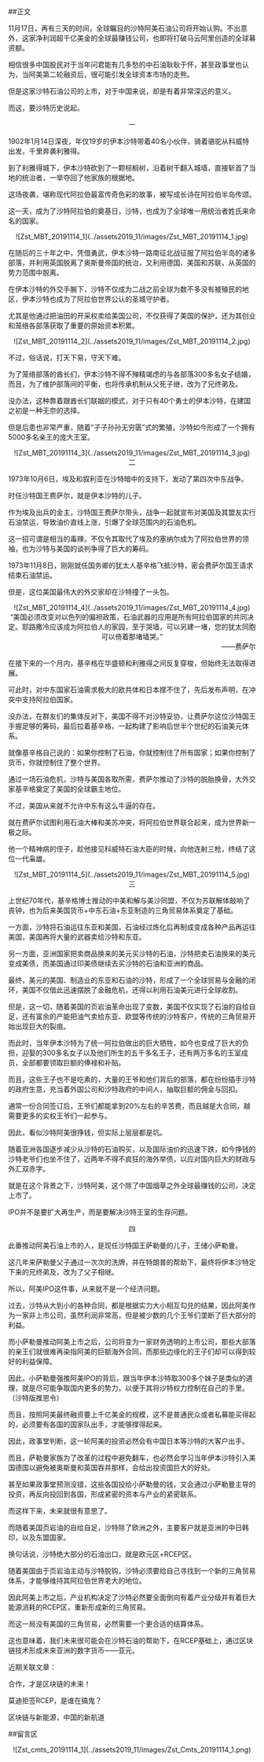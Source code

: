 ##正文

11月17日，再有三天的时间，全球瞩目的沙特阿美石油公司将开始认购。不出意外，这家净利润超千亿美金的全球最赚钱公司，也即将打破马云阿里创造的全球募资额。

相信很多中国股民对于当年问君能有几多愁的中石油耿耿于怀，甚至政事堂也认为，当阿美第二轮融资后，很可能引发全球资本市场的走熊。

但是这家沙特石油公司的上市，对于中国来说，却是有着非常深远的意义。


而这，要沙特历史说起。


<div align="center">一</div>

1902年1月14日深夜，年仅19岁的伊本沙特带着40名小伙伴，骑着骆驼从科威特出发，千里奔袭利雅得。

到了利雅得城下，伊本沙特砍到了一颗棕榈树，沿着树干翻入城墙，直接斩首了当地的统治者，一举夺回了他家族的根据地。

这场夜袭，堪称现代阿拉伯最富传奇色彩的故事，被写成长诗在阿拉伯半岛传颂。

这一天，成为了沙特阿拉伯的奠基日，沙特，也成为了全球唯一用统治者姓氏来命名的国家。

 <div align="center">![Zst_MBT_20191114_1](../assets2019_11/images/Zst_MBT_20191114_1.jpg)</div>

在随后的三十年之中，凭借勇武，伊本沙特一路南征北战征服了阿拉伯半岛的诸多部落，并利用英国脱离了奥斯曼帝国的统治，又利用德国、美国和苏联，从英国的势力范围中脱离。

在伊本沙特的外交手腕下，沙特不仅成为二战之前全球为数不多没有被殖民的地区，伊本沙特也成为了阿拉伯世界公认的圣城守护者。

尤其是他通过把油田的开采权卖给美国公司，不仅获得了美国的保护，还为其创业和笼络各部落获取了重要的原始资本积累。

 <div align="center">![Zst_MBT_20191114_2](../assets2019_11/images/Zst_MBT_20191114_2.jpg)</div>

不过，俗话说，打天下易，守天下难。

为了笼络部落的酋长们，伊本沙特不得不殚精竭虑的与各部落300多名女子结婚，而且，为了维护部落间的平衡，也将传承机制从父死子继，改为了兄终弟及。

没办法，这种靠着跟酋长们联姻的模式，对于只有40个勇士的伊本沙特，在建国之初是一种无奈的选择。

但是后患也非常严重，随着“子子孙孙无穷匮”式的繁殖，沙特如今形成了一个拥有5000多名亲王的庞大王室。

 <div align="center">![Zst_MBT_20191114_3](../assets2019_11/images/Zst_MBT_20191114_3.jpg)</div>

<div align="center">二</div>

1973年10月6日，埃及和叙利亚在沙特暗中的支持下，发动了第四次中东战争。

时任沙特国王费萨尔，就是伊本沙特的儿子。

作为埃及出兵的金主，沙特国王费萨尔带头，战争一起就宣布对美国及其盟友实行石油禁运，导致油价直线上涨，引爆了全球范围内的石油危机。

这一招可谓是相当的毒辣，不仅令其取代了埃及的塞纳尔成为了阿拉伯世界的领袖，也为沙特与美国的谈判争得了巨大的筹码。

1973年11月8日，刚刚就任国务卿的犹太人基辛格飞抵沙特，密会费萨尔国王请求结束石油禁运。

但是，这位美国最伟大的外交家却在沙特撞了一头包。

 <div align="center">![Zst_MBT_20191114_4](../assets2019_11/images/Zst_MBT_20191114_4.jpg)</div>
 <div align="center"> “美国必须改变对以色列的偏袒政策，石油武器的应用是所有阿拉伯国家的共同决定。耶路撒冷应该成为阿拉伯人的家园，至于哭墙，可以另建一堵，您的犹太同胞可以倚着那堵墙哭。”</div>
 <div align="right">——费萨尔</div>

在接下来的一个月内，基辛格在华盛顿和利雅得之间反复穿梭，但始终无法取得进展。

可此时，对中东国家石油需求极大的欧共体和日本撑不住了，先后发布声明，在冲突中支持阿拉伯国家。

没办法，在群友们的集体反对下，美国不得不对沙特妥协，让费萨尔这位沙特国王手握足够的筹码，最后拉着基辛格，一起构建了影响后世半个世纪的石油美元体系。

就像基辛格自己说的：如果你控制了石油，你就控制住了所有国家；如果你控制了货币，你就控制住了整个世界。

通过一场石油危机，沙特与美国各取所需，费萨尔推动了沙特的脱胎换骨，大外交家基辛格奠定了美国的全球霸主地位。

不过，美国从来就不允许中东有这么牛逼的存在。

就在费萨尔试图利用石油大棒和美苏冲突，将阿拉伯世界联合起来，成为世界新一极之际。

他一个精神病的侄子，趁他接见科威特石油大臣的时候，向他连射三枪，终结了这位一代枭雄。

 <div align="center">![Zst_MBT_20191114_5](../assets2019_11/images/Zst_MBT_20191114_5.jpg)</div>

 <div align="center">三</div>

上世纪70年代，基辛格博士推动的中美和解与美沙同盟，不仅为苏联解体敲响了丧钟，也为后来美国货币+中东石油+东亚制造的三角贸易体系奠定了基础。

一方面，沙特将石油运往东亚和美国，石油经过炼化后再制成变成各种产品再运往美国，美国再将大量的武器卖给沙特和东亚。

另一方面，亚洲国家把卖商品换来的美元买沙特的石油，沙特把卖石油换来的美元变成美债，而美国通过印美债继续去买沙特的石油和亚洲的商品。

最终，美元的美国、制造业的东亚和石油的沙特，形成了一个全球贸易与金融的闭环，美国不仅借此迅速摆脱了金融危机，还得以利用石油美元进行全球收割。

但是，这一切，随着美国的页岩油革命出现了变数，美国不仅实现了石油的自给自足，还有富余的产能把油气卖给东亚、欧盟等传统的沙特客户，传统的三角贸易开始出现巨大的裂痕。

而此时，当年伊本沙特为了统一阿拉伯做出的巨大牺牲，如今也变成了巨大的负担，迎娶的300多名女子以及他们所生的五千多名王子，还有两万多名的王室成员，全部都要领取巨额的俸禄和补贴。

而且，这些王子也不是吃素的，大量的王爷和他们背后的部落，都在纷纷插手沙特的政府生意，充当着外国公司和沙特政府的中间人，抽取巨额的佣金与回扣。

通常一份合同签订后，王爷们都能拿到20%左右的辛苦费，而且越是大合同，越需要更多的实权王爷们一起参与。

因此，看似沙特阿美很挣钱，但实际上层层都是坑。

随着亚洲各国逐步减少从沙特的石油购买，以及国际油价的迅速下跌，如今挣钱的沙特老爷们也坐不住了，近两年不得不疯狂的海外举债，以应对国内巨大的财政与外汇双赤字。

就是在这个背景之下，沙特阿美，这个除了中国烟草之外全球最赚钱的公司，决定上市了。

IPO并不是要扩大再生产，而是要解决沙特王室的生存问题。


 <div align="center">四</div>

此番推动阿美石油上市的人，是现任沙特国王萨勒曼的儿子，王储小萨勒曼。

这几年来萨勒曼父子通过一次次的洗牌，并在特朗普的帮助下，最终将伊本沙特定下来的兄终弟及，改为了父子相继。

所以，阿美IPO这件事，从来就不是一个经济问题。

过去，沙特从大到小的各种合同，都是根据实力大小相互勾兑的结果，因此阿美作为一家非上市公司，虽然利润非常高，但是被少数的几个王爷们垄断了巨大部分的利益。

而小萨勒曼推动阿美上市之后，公司将变为一家财务透明的上市公司，那些大部落的亲王们就很难再染指阿美的巨额海外合同，而那些边缘化的王子们却可以得到较好的利益保障。

因此，小萨勒曼强推阿美IPO的背后，跟当年伊本沙特取300多个妹子是类似的道理，就是尽可能争取国内更多的势力，以便于其将沙特权力控制在自己的手里。（沙特版推恩令）

而且，按照阿美最终融资要上千亿美金的规模，这不是普通民众或者私募能买得起的，必须要有各国的国家队出手，才能够撑得起来。


因此，政事堂判断，这一轮阿美的投资必然会有中国日本等沙特的大客户出手。

而且，萨勒曼家族为了改革的过程中避免翻车，也必然会学习当年伊本沙特引入美国德国以避免被奥斯曼和英国吞并那样，会给出投资国巨大的好处。

甚至如果政事堂预测没错，这些各国投给小萨勒曼的钱，又会通过小萨勒曼主导的投资，再反向投回到各国，形成紧密的资本与产业的紧密联系。

而这样下来，未来就很有意思了。

而随着美国页岩油的自给自足，沙特除了欧洲之外，主要客户就是亚洲的中日韩印，以及东盟国家。

换句话说，沙特绝大部分的石油出口，就是欧元区+RCEP区。

随着美国由于页岩油主动与沙特脱钩，沙特必须要给自己寻找到一个新的三角贸易体系，才能够维持其阿拉伯世界老大的地位。

因此阿美上市之后，产业机构决定了沙特必然要全面倒向有着产业分级并有着巨大能源消耗的RCEP区，重新形成新的三角贸易。

而这一局没有美国的三角贸易，必然需要一个更合适的结算体系。

这也意味着，我们未来很可能会在沙特石油的帮助下，在RCEP基础上，通过区块链技术形成未来亚洲的数字货币——亚元。

近期关联文章：

合作，才是区块链的未来！

莫迪拒签RCEP，是谁在搞鬼？

区块链与新能源，中国的新航道

##留言区
 <div align="center">![Zst_cmts_20191114_1](../assets2019_11/images/Zst_Cmts_20191114_1.png)</div>